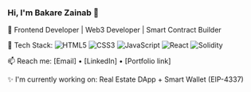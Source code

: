 ### Hi, I'm Bakare Zainab 👋

🚀 Frontend Developer | Web3 Developer | Smart Contract Builder

🔧 Tech Stack:
![HTML5](https://img.shields.io/badge/HTML5-E34F26?logo=html5&logoColor=white)
![CSS3](https://img.shields.io/badge/CSS3-1572B6?logo=css3&logoColor=white)
![JavaScript](https://img.shields.io/badge/JavaScript-F7DF1E?logo=javascript&logoColor=black)
![React](https://img.shields.io/badge/React-20232A?logo=react&logoColor=61DAFB)
![Solidity](https://img.shields.io/badge/Solidity-363636?logo=solidity&logoColor=white)

📫 Reach me: [Email] • [LinkedIn] • [Portfolio link]

✨ I'm currently working on: Real Estate DApp + Smart Wallet (EIP-4337)

